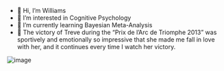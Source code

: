 - 👋 Hi, I’m Williams
- 👀 I’m interested in Cognitive Psychology 
- 🌱 I’m currently learning Bayesian Meta-Analysis
- 💞️ The victory of Treve during the “Prix de l’Arc de Triomphe 2013” was sportively and emotionally so impressive that she made me fall in love with her, and it        continues every time I watch her victory.

<!---
CurraghsBettor/CurraghsBettor is a ✨ special ✨ repository because its `README.md` (this file) appears on your GitHub profile.
You can click the Preview link to take a look at your changes.
--->
![image](https://user-images.githubusercontent.com/93611987/198896620-a5e929b3-04fa-4533-a540-2907002a6a72.png)
